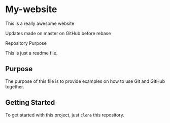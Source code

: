 # My-website

This is a really awesome website

Updates made on master on GitHub before rebase

 Repository Purpose

This is just a readme file.

## Purpose

The purpose of this file is to provide examples on how to use Git and GitHub together.

## Getting  Started

To get started with this project, just `clone` this repository.
